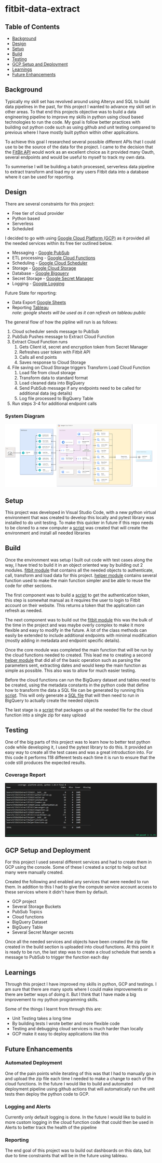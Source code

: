
# fitbit-data-extract <!-- omit from toc -->
## Table of Contents <!-- omit from toc -->
- [Background](#background)
- [Design](#design)
- [Setup](#setup)
- [Build](#build)
- [Testing](#testing)
- [GCP Setup and Deployment](#gcp-setup-and-deployment)
- [Learnings](#learnings)
- [Future Enhancements](#future-enhancements)
## Background
Typically my skill set has revolved around using Alteryx and SQL to build data pipelines in the past, for this project I wanted to advance my skill set in other areas. To that end this projects objective was to build a data engineering pipeline to improve my skills in python using cloud based technologies to run the code. My goal is follow better practices with building out python code such as using github and unit testing compared to previous where I have mostly built python within other applications.

To achieve this goal I researched several possible different APIs that I could use to be the source of the data for the project. I came to the decision that the [FitBit API](https://dev.fitbit.com/build/reference/web-api/) would work as an excellent choice as it provided many Oauth, several endpoints and would be useful to myself to track my own data.

To summerise I will be building a batch processed, serverless data pipeline to extract transform and load my or any users Fitbit data into a database where it can be used for reporting. 

## Design
There are several constraints for this project:
- Free tier of cloud provider
- Python based
- Serverless
- Scheduled 

I decided to go with using [Google Cloud Platform (GCP)](https://cloud.google.com/) as it provided all the needed services within its free tier outlined below.

- Messaging - [Google PubSub](https://cloud.google.com/pubsub)
- ETL processing - [Google Cloud Functions](https://cloud.google.com/functions)
- Scheduling - [Google Cloud Scheduler](https://cloud.google.com/scheduler)
- Storage - [Google Cloud Storage](https://cloud.google.com/storage)
- Database - [Google Bigquery](https://cloud.google.com/bigquery)
- Secret Storage - [Google Secret Manager](https://cloud.google.com/secret-manager)
- Logging - [Google Logging](https://cloud.google.com/logging)

Future State for reporting:
- Data Export [Google Sheets](https://www.google.com.au/sheets/about/)
- Reporting [Tableau](https://www.tableau.com/)
<br>*note: google sheets will be used as it can refresh on tableau public*

The general flow of how the pipline will run is as follows: <br>
1. Cloud scheduler sends message to PubSub
2. PubSub Pushes message to Extract Cloud Function
3. Extract Cloud Function runs
   1. Gets Client id, secret and encryption token from  Secret Manager
   2. Refreshes user token with Fitbit API
   3. Calls all end points
   4. Saves response to Cloud Storage
4. File saving on Cloud Storage triggers Transform Load Cloud Function
   1. Load file from cloud storage
   2. Transform data to standard format
   3. Load cleaned data into BigQuery
   4. Send PubSub message if any endpoints need to be called for additional data (eg details)
   5. Log file processed to BigQuery Table
5. Run steps 3-4 for additional endpoint calls 

### System Diagram <!-- omit from toc -->
![image info](./Documents/Images/fitbit_diagram.png)

## Setup
This project was developed in Visual Studio Code, with a new python virtual environment that was created to develop this locally and pytest library was installed to do unit testing. To make this quicker in future if this repo needs to be cloned to a new computer a [script](./Scripts/create_dev_env.ps1) was created that will create the environment and install all needed libraries 

## Build
Once the environment was setup I built out code with test cases along the way, I have tried to build it in an object oriented way by building out 2 modules. [fitbit module](./Source/FitbitExtract/fitbit) that contains all the needed objects to  authenticate, call, transform and load data for this project. [helper module](./Source/FitbitExtract/helper) contains several function used to make the main function simpler and be able to reuse the code for other sections.

The first component was to build a [script](./Scripts/local_fitbit_authorise_main.py) to get the authentication token, this step is somewhat manual as it requires the user to login to Fitbit account on their website. This returns a token that the application can refresh as needed. 

The next component was to build out the [fitbit module](./Source/FitbitExtract/fitbit) this was the bulk of the time in the project and was maybe overly complex to make it more flexible and easy to modify in the future. A lot of the class methods can easily be extended to include additional endpoints with minimal modification (mostly adding in metadata and endpoint specific details).

Once the core module was completed the main function that will be run by the cloud functions needed to created. This lead me to creating a second [helper module](./Source/FitbitExtract/helper) that did all of the basic operation such as parsing the parameters sent, extracting dates and would keep the main function as simple as possible. This also was to allow for much easier testing. 

Before the cloud functions can run the BigQuery dataset and tables need to be created, using the metadata constants in the python code that define how to transform the data a SQL file can be generated by running this [script](./Scripts/create_sql_files.py). This will only generate a [SQL file](./Source/BigQuerySQL/create_tables.sql) that will then need to run in BigQuery to actually create the needed objects

The last stage is a [script](./Scripts/create_cloud_function_zip.py) that packages up all the needed file for the cloud function into a single zip for easy upload
## Testing
One of the big parts of this project was to learn how to better test python code while developing it, I used the pytest library to do this. It provided an easy way to create all the test cases and was a great introduction into. For this code it performs 118 different tests each time it is run to ensure that the code still produces the expected results.
### Coverage Report <!-- omit from toc -->
![image info](./Documents/Images/coverage_report.png)

## GCP Setup and Deployment
For this project I used several different services and had to create them in GCP using the console. Some of these I created a script to help out but many were manually created.

Created the following and enabled any services that were needed to run them. In addition to this I had to give the compute service account access to these services where it didn't have them by default.
- GCP project
- Several Storage Buckets
- PubSub Topics
- Cloud functions
- BigQuery Dataset
- BigQuery Table
- Several Secret Manger secrets

Once all the needed services and objects have been created the zip file created in the build section is uploaded into cloud functions. At this point it is ready to be run, the last step was to create a cloud schedule that sends a message to PubSub to trigger the function each day

## Learnings
Through this project I have improved my skills in python, GCP and testings. I am sure that there are many spots where I could make improvements or there are better ways of doing it. But I think that I have made a big improvement to my python programming skills.

Some of the things I learnt from through this are:<br>
- Unit Testing takes a long time
- By building tests I wrote better and more flexible code 
- Testing and debugging cloud services is much harder than locally
- GCP make it easy to deploy applications like this

## Future Enhancements
### Automated Deployment <!-- omit from toc -->
One of the pain points while iterating of this was that I had to manually go in and upload the zip file each time I needed to make a change to each of the cloud functions. In the future I would like to build and automated deployment pipeline using github actions that will automatically run the unit tests then deploy the python code to GCP.
### Logging and Alerts <!-- omit from toc -->
Currently only default logging is done. In the future I would like to build in more custom logging in the cloud function code that could then be used in Alerts to better track the health of the pipeline
### Reporting <!-- omit from toc -->
The end goal of this project was to build out dashboards on this data, but due to time constraints that will be in the future using tableau.
